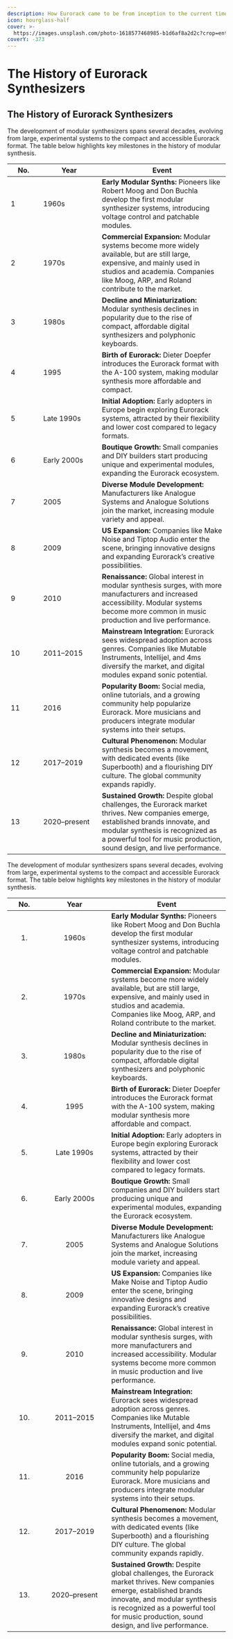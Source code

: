 ```yaml
---
description: How Eurorack came to be from inception to the current times.
icon: hourglass-half
cover: >-
  https://images.unsplash.com/photo-1618577468985-b1d6af8a2d2c?crop=entropy&cs=srgb&fm=jpg&ixid=M3wxOTcwMjR8MHwxfHNlYXJjaHwyfHxldXJvcmFja3xlbnwwfHx8fDE3NDMyNTM3OTZ8MA&ixlib=rb-4.0.3&q=85
coverY: -373
---
```


# The History of Eurorack Synthesizers

## The History of Eurorack Synthesizers

The development of modular synthesizers spans several decades, evolving from large, experimental systems to the compact and accessible Eurorack format. The table below highlights key milestones in the history of modular synthesis.

<table><thead><tr><th width="59">No.</th><th width="119.33331298828125">Year</th><th>Event</th></tr></thead><tbody><tr><td>1</td><td>1960s</td><td><strong>Early Modular Synths:</strong> Pioneers like Robert Moog and Don Buchla develop the first modular synthesizer systems, introducing voltage control and patchable modules.</td></tr><tr><td>2</td><td>1970s</td><td><strong>Commercial Expansion:</strong> Modular systems become more widely available, but are still large, expensive, and mainly used in studios and academia. Companies like Moog, ARP, and Roland contribute to the market.</td></tr><tr><td>3</td><td>1980s</td><td><strong>Decline and Miniaturization:</strong> Modular synthesis declines in popularity due to the rise of compact, affordable digital synthesizers and polyphonic keyboards.</td></tr><tr><td>4</td><td>1995</td><td><strong>Birth of Eurorack:</strong> Dieter Doepfer introduces the Eurorack format with the A-100 system, making modular synthesis more affordable and compact.</td></tr><tr><td>5</td><td>Late 1990s</td><td><strong>Initial Adoption:</strong> Early adopters in Europe begin exploring Eurorack systems, attracted by their flexibility and lower cost compared to legacy formats.</td></tr><tr><td>6</td><td>Early 2000s</td><td><strong>Boutique Growth:</strong> Small companies and DIY builders start producing unique and experimental modules, expanding the Eurorack ecosystem.</td></tr><tr><td>7</td><td>2005</td><td><strong>Diverse Module Development:</strong> Manufacturers like Analogue Systems and Analogue Solutions join the market, increasing module variety and appeal.</td></tr><tr><td>8</td><td>2009</td><td><strong>US Expansion:</strong> Companies like Make Noise and Tiptop Audio enter the scene, bringing innovative designs and expanding Eurorack’s creative possibilities.</td></tr><tr><td>9</td><td>2010</td><td><strong>Renaissance:</strong> Global interest in modular synthesis surges, with more manufacturers and increased accessibility. Modular systems become more common in music production and live performance.</td></tr><tr><td>10</td><td>2011–2015</td><td><strong>Mainstream Integration:</strong> Eurorack sees widespread adoption across genres. Companies like Mutable Instruments, Intellijel, and 4ms diversify the market, and digital modules expand sonic potential.</td></tr><tr><td>11</td><td>2016</td><td><strong>Popularity Boom:</strong> Social media, online tutorials, and a growing community help popularize Eurorack. More musicians and producers integrate modular systems into their setups.</td></tr><tr><td>12</td><td>2017–2019</td><td><strong>Cultural Phenomenon:</strong> Modular synthesis becomes a movement, with dedicated events (like Superbooth) and a flourishing DIY culture. The global community expands rapidly.</td></tr><tr><td>13</td><td>2020–present</td><td><strong>Sustained Growth:</strong> Despite global challenges, the Eurorack market thrives. New companies emerge, established brands innovate, and modular synthesis is recognized as a powerful tool for music production, sound design, and live performance.</td></tr></tbody></table>

The development of modular synthesizers spans several decades, evolving from large, experimental systems to the compact and accessible Eurorack format. The table below highlights key milestones in the history of modular synthesis.

<table><thead><tr><th width="62.333251953125" align="center">No.</th><th width="137.66668701171875" align="center">Year</th><th>Event</th></tr></thead><tbody><tr><td align="center">1.</td><td align="center">1960s</td><td><strong>Early Modular Synths:</strong> Pioneers like Robert Moog and Don Buchla develop the first modular synthesizer systems, introducing voltage control and patchable modules.</td></tr><tr><td align="center">2.</td><td align="center">1970s</td><td><strong>Commercial Expansion:</strong> Modular systems become more widely available, but are still large, expensive, and mainly used in studios and academia. Companies like Moog, ARP, and Roland contribute to the market.</td></tr><tr><td align="center">3.</td><td align="center">1980s</td><td><strong>Decline and Miniaturization:</strong> Modular synthesis declines in popularity due to the rise of compact, affordable digital synthesizers and polyphonic keyboards.</td></tr><tr><td align="center">4.</td><td align="center">1995</td><td><strong>Birth of Eurorack:</strong> Dieter Doepfer introduces the Eurorack format with the A-100 system, making modular synthesis more affordable and compact.</td></tr><tr><td align="center">5.</td><td align="center">Late 1990s</td><td><strong>Initial Adoption:</strong> Early adopters in Europe begin exploring Eurorack systems, attracted by their flexibility and lower cost compared to legacy formats.</td></tr><tr><td align="center">6.</td><td align="center">Early 2000s</td><td><strong>Boutique Growth:</strong> Small companies and DIY builders start producing unique and experimental modules, expanding the Eurorack ecosystem.</td></tr><tr><td align="center">7.</td><td align="center">2005</td><td><strong>Diverse Module Development:</strong> Manufacturers like Analogue Systems and Analogue Solutions join the market, increasing module variety and appeal.</td></tr><tr><td align="center">8.</td><td align="center">2009</td><td><strong>US Expansion:</strong> Companies like Make Noise and Tiptop Audio enter the scene, bringing innovative designs and expanding Eurorack’s creative possibilities.</td></tr><tr><td align="center">9.</td><td align="center">2010</td><td><strong>Renaissance:</strong> Global interest in modular synthesis surges, with more manufacturers and increased accessibility. Modular systems become more common in music production and live performance.</td></tr><tr><td align="center">10.</td><td align="center">2011–2015</td><td><strong>Mainstream Integration:</strong> Eurorack sees widespread adoption across genres. Companies like Mutable Instruments, Intellijel, and 4ms diversify the market, and digital modules expand sonic potential.</td></tr><tr><td align="center">11.</td><td align="center">2016</td><td><strong>Popularity Boom:</strong> Social media, online tutorials, and a growing community help popularize Eurorack. More musicians and producers integrate modular systems into their setups.</td></tr><tr><td align="center">12.</td><td align="center">2017–2019</td><td><strong>Cultural Phenomenon:</strong> Modular synthesis becomes a movement, with dedicated events (like Superbooth) and a flourishing DIY culture. The global community expands rapidly.</td></tr><tr><td align="center">13.</td><td align="center">2020–present</td><td><strong>Sustained Growth:</strong> Despite global challenges, the Eurorack market thrives. New companies emerge, established brands innovate, and modular synthesis is recognized as a powerful tool for music production, sound design, and live performance.</td></tr></tbody></table>
